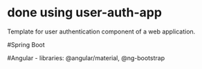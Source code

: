 # done using user-auth-app
Template for user authentication component of a web application.

#Spring Boot

#Angular - libraries: @angular/material, @ng-bootstrap

